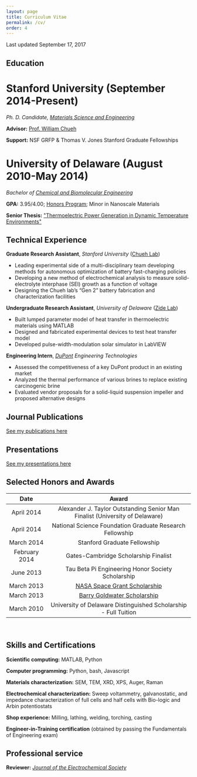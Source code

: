 ```yaml
---
layout: page
title: Curriculum Vitae
permalink: /cv/
order: 4
---
```

Last updated September 17, 2017

## Education

# Stanford University (September 2014-Present)

*Ph. D. Candidate, [Materials Science and Engineering](http://mse.stanford.edu/)*

**Advisor:** [Prof. William Chueh](http://chuehlab.stanford.edu)

**Support:** NSF GRFP & Thomas V. Jones Stanford Graduate Fellowships

# University of Delaware (August 2010-May 2014)

*Bachelor of [Chemical and Biomolecular Engineering](http://cbe.udel.edu)*

**GPA:** 3.95/4.00; [Honors Program](http://honors.udel.edu/); Minor in Nanoscale Materials

**Senior Thesis:** ["Thermoelectric Power Generation in Dynamic Temperature Environments"](http://udspace.udel.edu/bitstream/handle/19716/13231/Attia%2c%20Peter.pdf?sequence=1&isAllowed=y)

## Technical Experience

**Graduate Research Assistant**, *Stanford University* ([Chueh Lab](http://chuehlab.stanford.edu))
* Leading experimental side of a multi-disciplinary team developing methods for autonomous optimization of battery fast-charging policies
* Developing a new method of electrochemical analysis to measure solid-electrolyte interphase (SEI) growth as a function of voltage
* Designing the Chueh lab’s “Gen 2” battery fabrication and characterization facilities

**Undergraduate Research Assistant**, *University of Delaware* ([Zide Lab](http://www.zidelab.org/))
* Built lumped parameter model of heat transfer in thermoelectric materials using MATLAB
* Designed and fabricated experimental devices to test heat transfer model
* Developed pulse-width-modulation solar simulator in LabVIEW

**Engineering Intern**, *[DuPont](http://www.dupont.com) Engineering Technologies*
* Assessed the competitiveness of a key DuPont product in an existing market
* Analyzed the thermal performance of various brines to replace existing carcinogenic brine
* Evaluated vendor proposals for a solid-liquid suspension impeller and proposed alternative designs

## Journal Publications

[See my publications here](/publications)

## Presentations

[See my presentations here](/presentations)

## Selected Honors and Awards

<table style="width:100%">
  <thead>
    <tr>
      <th>Date</th>
      <th>Award</th>
    </tr>
  </thead>
  <tbody>
  	<tr>
      <td style="text-align:center">April 2014</td>
      <td style="text-align:center">Alexander J. Taylor Outstanding Senior Man Finalist (University of Delaware) </td>
    </tr>
    <tr>
      <td style="text-align:center">April 2014</td>
      <td style="text-align:center">National Science Foundation Graduate Research Fellowship </td>
    </tr>
    <tr>
      <td style="text-align:center">March 2014</td>
      <td style="text-align:center">Stanford Graduate Fellowship </td>
    </tr>
    <tr>
      <td style="text-align:center">February 2014</td>
      <td style="text-align:center">Gates-Cambridge Scholarship Finalist </td>
    </tr>
    <tr>
      <td style="text-align:center">June 2013</td>
      <td style="text-align:center">Tau Beta Pi Engineering Honor Society Scholarship </td>
    </tr>
    <tr>
      <td style="text-align:center">March 2013</td>
      <td style="text-align:center"><a href="http://www.udel.edu/udaily/2013/apr/space-grant-042613.html">NASA Space Grant Scholarship </a> </td>
    </tr>
    <tr>
      <td style="text-align:center">March 2013</td>
      <td style="text-align:center"><a href="http://www.udel.edu/udaily/2013/apr/goldwater-scholars-041113.html">Barry Goldwater Scholarship </a> </td>
    </tr>
    <tr>
      <td style="text-align:center">March 2010</td>
      <td style="text-align:center">University of Delaware Distinguished Scholarship - Full Tuition </td>
    </tr>
  </tbody>
</table>

<br>

## Skills and Certifications

**Scientific computing:** MATLAB, Python

**Computer programming:** Python, bash, Javascript

**Materials characterization:** SEM, TEM, XRD, XPS, Auger, Raman

**Electrochemical characterization:** Sweep voltammetry, galvanostatic, and
impedance characterization of full cells and half cells
with Bio-logic and Arbin potentiostats

**Shop experience:** Milling, lathing, welding, torching, casting

**Engineer-in-Training certification** (obtained by passing the Fundamentals of Engineering exam)

## Professional service

**Reviewer:** [*Journal of the Electrochemical Society*](http://jes.ecsdl.org)
